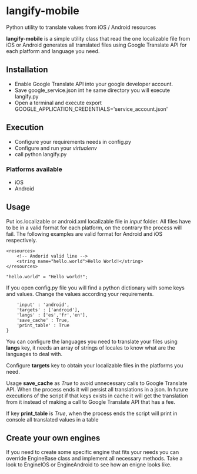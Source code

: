 # langify-mobile
Python utility to translate values from iOS / Android resources

**langify-mobile** is a simple utility class that read the one localizable file from iOS or Android generates all translated files using Google Translate API for each platform and language you need.

## Installation

* Enable Google Translate API into your google developer account.
* Save google_service.json int he same directory you will execute langify.py
* Open a terminal and execute export GOOGLE_APPLICATION_CREDENTIALS='service_account.json'

## Execution

* Configure your requirements needs in config.py
* Configure and run your *virtualenv*
* call python langify.py

### Platforms available
- iOS
- Android

## Usage

Put ios.localizable or android.xml localizable file in *input* folder. All files have to be in a valid format for each platform, on the contrary the process will fail. The following examples are valid format for Android and iOS respectively.

```<?xml version="1.0" encoding="utf-8"?>
<resources>
    <!-- Andorid valid line -->
    <string name="hello.world">Hello World!</string>
</resources>
```

```"hello.world" = "Hello world!";```


If you open config.py file you will find a python dictionary with some keys and values. Change the values according your requirements.

```params = {
    'input' : 'android',
    'targets' : ['android'],
    'langs' : ['es','fr','en'],
    'save_cache' : True,
    'print_table' : True
}
```

You can configure the languages you need to translate your files using **langs** key, it needs an array of strings of locales to know what are the languages to deal with.

Configure **targets** key to obtain your localizable files in the platforms you need.

Usage **save_cache** as *True* to avoid unnecessary calls to Google Translate API. When the process ends it will persist all translations in a json. In future executions of the script if that keys exists in cache it will get the translation from it instead of making a call to Google Translate API that has a fee.

If key **print_table** is *True*, when the process ends the script will print in console all translated values in a table


## Create your own engines

If you need to create some specific engine that fits your needs you can override EngineBase class and implement all necessary methods. Take a look to EngineIOS or EngineAndroid to see how an enigne looks like.

